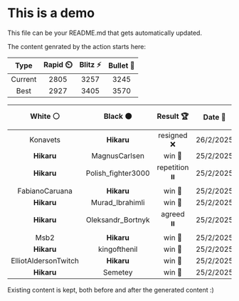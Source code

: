 # This is a demo

This file can be your README.md that gets automatically updated.

The content genrated by the action starts here:

<!--START_SECTION:chessStats-->
<!-- Automatically generated with https://github.com/Balastrong/chess-stats-action -->

| Type | Rapid ⏲️ | Blitz ⚡ | Bullet 🔫 |
|:---:|:---:|:---:|:---:|
| Current | 2805 | 3257 | 3245 |
| Best | 2927 | 3405 | 3570 |

| White ⚪ | Black ⚫ | Result 🏆 | Date 📅 | Position 🗺️ | Type 🕕 |
|:---:|:---:|:---:|:---:|:---:|:---:|
| Konavets | **Hikaru** | resigned ❌ | 26/2/2025 | <a href="http://www.ee.unb.ca/cgi-bin/tervo/fen.pl?select=8/6kP/1K6/P3PB2/8/2p5/8/2n5 b - - 6 74">Link</a> | Blitz |
| **Hikaru** | MagnusCarlsen | win 🥇 | 25/2/2025 | <a href="http://www.ee.unb.ca/cgi-bin/tervo/fen.pl?select=8/8/3n1kp1/p1p5/P1P4P/1P1BP1K1/8/8 b - - 2 52">Link</a> | Blitz |
| **Hikaru** | Polish_fighter3000 | repetition ⏸️ | 25/2/2025 | <a href="http://www.ee.unb.ca/cgi-bin/tervo/fen.pl?select=7r/3n2kp/3p1p1N/p1pPpPr1/P1PnK1P1/1P5R/7R/3B4 w - - 43 82">Link</a> | Blitz |
| FabianoCaruana | **Hikaru** | win 🥇 | 25/2/2025 | <a href="http://www.ee.unb.ca/cgi-bin/tervo/fen.pl?select=8/8/3p4/8/1r3R1K/2k5/8/8 w - - 1 49">Link</a> | Blitz |
| **Hikaru** | Murad_Ibrahimli | win 🥇 | 25/2/2025 | <a href="http://www.ee.unb.ca/cgi-bin/tervo/fen.pl?select=r1b1r1k1/1p6/3PNQpp/3p4/pP4P1/7q/PB6/1K1R4 b - - 5 31">Link</a> | Blitz |
| **Hikaru** | Oleksandr_Bortnyk | agreed ⏸️ | 25/2/2025 | <a href="http://www.ee.unb.ca/cgi-bin/tervo/fen.pl?select=5k2/4r2b/2Bb2p1/p1p2pPp/Pp1p1P1P/1P1P1K2/2PB4/4R3 b - - 3 36">Link</a> | Blitz |
| Msb2 | **Hikaru** | win 🥇 | 25/2/2025 | <a href="http://www.ee.unb.ca/cgi-bin/tervo/fen.pl?select=8/r5R1/4kp1p/2b1p3/4P2N/6Pn/8/5K2 b - - 0 47">Link</a> | Blitz |
| **Hikaru** | kingofthenil | win 🥇 | 25/2/2025 | <a href="http://www.ee.unb.ca/cgi-bin/tervo/fen.pl?select=3r2k1/pBp3p1/4p3/6p1/1n6/1P4P1/PB2PP1P/5RK1 b - - 0 24">Link</a> | Blitz |
| ElliotAldersonTwitch | **Hikaru** | win 🥇 | 25/2/2025 | <a href="http://www.ee.unb.ca/cgi-bin/tervo/fen.pl?select=8/1p6/8/3pPn2/3P4/1k6/p4r1p/BKR5 w - - 0 57">Link</a> | Blitz |
| **Hikaru** | Semetey | win 🥇 | 25/2/2025 | <a href="http://www.ee.unb.ca/cgi-bin/tervo/fen.pl?select=8/1p6/p4Q2/5k2/3B2b1/P2PP3/3K1P2/8 b - - 0 41">Link</a> | Blitz |

<!--END_SECTION:chessStats-->

Existing content is kept, both before and after the generated content :)
